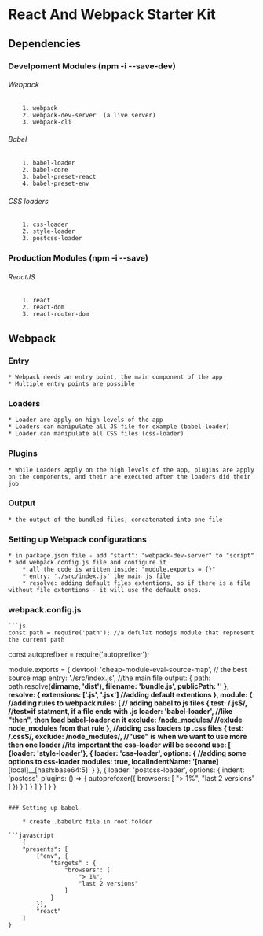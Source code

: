 # React And Webpack Starter Kit

## Dependencies 

### Develpoment Modules  (npm -i --save-dev)

###### Webpack

        1. webpack
        2. webpack-dev-server  (a live server)
        3. webpack-cli

###### Babel

        1. babel-loader
        2. babel-core 
        3. babel-preset-react 
        4. babel-preset-env

###### CSS loaders
        
        1. css-loader 
        2. style-loader
        3. postcss-loader

### Production Modules (npm -i --save)
###### ReactJS
        1. react
        2. react-dom 
        3. react-router-dom

## Webpack 

### Entry

    * Webpack needs an entry point, the main component of the app
    * Multiple entry points are possible

### Loaders 
    * Loader are apply on high levels of the app
    * Loaders can manipulate all JS file for example (babel-loader)
    * Loader can manipulate all CSS files (css-loader)

### Plugins
    * While Loaders apply on the high levels of the app, plugins are apply on the components, and their are executed after the loaders did their job

### Output

    * the output of the bundled files, concatenated into one file

### Setting up Webpack configurations

    * in package.json file - add "start": "webpack-dev-server" to "script"
    * add webpack.config.js file and configure it
        * all the code is written inside: "module.exports = {}"
        * entry: './src/index.js' the main js file
        * resolve: adding default files extentions, so if there is a file without file extentions - it will use the default ones. 
### webpack.config.js

    ```js
    const path = require('path'); //a defulat nodejs module that represent the current path
const autoprefixer = require('autoprefixer');

module.exports = {
    devtool: 'cheap-module-eval-source-map', // the best source map
    entry: './src/index.js', //the main file
    output: {
        path: path.resolve(__dirname, 'dist'),
        filename: 'bundle.js',
        publicPath:  '' 
    },
    resolve: {
        extensions: ['.js', '.jsx'] //adding default extentions 
    },
    module: { 
        //adding rules to webpack
        rules: [
            // adding babel to js files
            {
                test: /\.js$/, //test=if statment, if a file ends with .js 
                loader: 'babel-loader', //like "then", then load babel-loader on it
                exclude: /node_modules/ //exlude node_modules from that rule
            },
            //adding css loaders tp .css files
            {
                test: /\.css$/,
                exclude: /node_modules/,
                //"use" is when we want to use more then one loader 
                    //its important the css-loader will be second
                use: [
                    {loader: 'style-loader'},
                    {
                        loader: 'css-loader',
                        options: { //adding some options to css-loader
                            modules: true,
                            localIndentName: '[name]__[local]__[hash:base64:5]'
                        }
                    },
                    {
                        loader: 'postcss-loader',
                        options: {
                            indent: 'postcss',
                            plugins: () => {
                                autoprefoxer({
                                    browsers: [ 
                                            "> 1%",
                                            "last 2 versions"
                                    ]
                                })
                            }
                        }
                    }
                ]
            }
        ]
    }
}
```

### Setting up babel

    * create .babelrc file in root folder

```javascript
    {
    "presents": [
        ["env", { 
            "targets" : {
                "browsers": [ 
                    "> 1%",
                    "last 2 versions"
                ]
            }
        }], 
        "react"
    ]
}
```